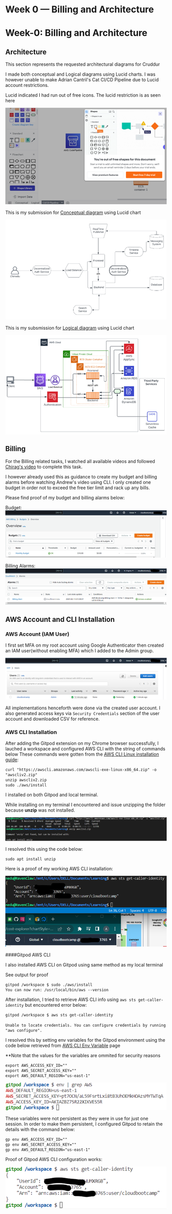 # Week 0 — Billing and Architecture

# Week-0: Billing and Architecture
## Architecture
This section represents the requested architectural diagrams for Cruddur

I made both conceptual and Logical diagrams using Lucid charts.
I was however unable to make Adrian Cantril's Cat CI/CD Pipeline due to Lucid account restrictions. 

Lucid indicated I had run out of free icons. The lucid restriction is as seen here

 ![lucid error](images/Lucid%20error.png)

This is my submission for [Conceptual diagram](https://lucid.app/lucidchart/c50b264f-e17b-495d-9a39-5c23ddbec7a0/edit?viewport_loc=-2394%2C-322%2C2606%2C1216%2C0_0&invitationId=inv_09077203-7296-45c4-a02d-c4c66242c2c7) using Lucid chart 

![here](images/conceptual%20diagram.png)

This is my subsmission for [Logical diagram](https://lucid.app/lucidchart/c50b264f-e17b-495d-9a39-5c23ddbec7a0/edit?viewport_loc=-594%2C-151%2C2222%2C1037%2CLvNx.WRbXoQp&invitationId=inv_09077203-7296-45c4-a02d-c4c66242c2c7) using Lucid chart  

![here](images/Logical%20Diagram.png)

## Billing
For the Billing related tasks, I watched all available videos and followed [Chirag's video](https://www.youtube.com/watch?v=OVw3RrlP-sI&list=PLBfufR7vyJJ7k25byhRXJldB5AiwgNnWv&index=13) to complete this task.

I however already used this as guidance to create my budget and billing alarms before watching Andrew's video using CLI. I only created one budget in order not to exceed the free tier limit and rack up any bills.

Please find proof of my budget and billing alarms below:

Budget:
![Budget](images/Monthly%20budget.png)


Billing Alarms:
![Billing Alarms](images/Billing%20alarm.png)

## AWS Account and CLI Installation

### AWS Account (IAM User)
I first set MFA on my root account using Google Authenticator then created an IAM user(without enabling MFA) which I added to the Admin group. 

![here](images/IAM%20User.png)

All implementations henceforth were done via the created user account.
I also generated access keys via `Security Credentials` section of the user account and downloaded CSV for reference.

### AWS CLI Installation
After adding the Gitpod extension on my Chrome browser successfully, I lauched a workspace and configured AWS CLI with the string of commands below
These commands were gotten from the [AWS CLI Linux installation guide](https://docs.aws.amazon.com/cli/latest/userguide/getting-started-install.html):

```
curl "https://awscli.amazonaws.com/awscli-exe-linux-x86_64.zip" -o "awscliv2.zip"
unzip awscliv2.zip
sudo ./aws/install
```

I installed on both Gitpod and local terminal.

While installing on my terminal I encountered and issue unzipping the folder because **unzip** was not installed.

![](images/unzip%20error.png)

I resolved this using the code below:

```
sudo apt install unzip
```
Here is a proof of my working AWS CLI installation:

![AWS CLI installation](images/awsidentity.png)

####Gitpod AWS CLI

I also installed AWS CLI on Gitpod using same method as my local terminal

See output for proof
```
gitpod /workspace $ sudo ./aws/install
You can now run: /usr/local/bin/aws --version

```

After installation, I tried to retrieve AWS CLI info using `aws sts get-caller-identity` but encountered error below:

```
gitpod /workspace $ aws sts get-caller-identity

Unable to locate credentials. You can configure credentials by running "aws configure".
```

I resolved this by setting env variables for the Gitpod environment using the code below retrieved from [AWS CLI Env Variable](https://docs.aws.amazon.com/cli/latest/userguide/cli-configure-envvars.html) page


**Note that the values for the variables are ommited for security reasons
```
export AWS_ACCESS_KEY_ID=""
export AWS_SECRET_ACCESS_KEY=""
export AWS_DEFAULT_REGION="us-east-1"
```

![Setting env variables](images/env%20variables.png)

These variables were not persistent as they were in use for just one session.
In order to make them persistent, I configured Gitpod to retain the details with the command below:

```
gp env AWS_ACCESS_KEY_ID=""
gp env AWS_SECRET_ACCESS_KEY=""
gp env AWS_DEFAULT_REGION="us-east-1"
```
Proof of Gitpod AWS CLI configuration works:

![Gitpod AWS CLI](images/gitpod%20prof.png)

